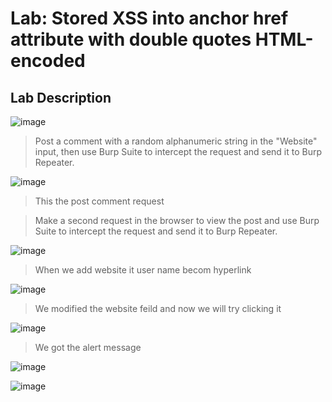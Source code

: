 # Lab: Stored XSS into anchor href attribute with double quotes HTML-encoded # 

## Lab Description ##

![image](https://github.com/anandurdas11/Web_Securityy/assets/83402050/321f1fba-04e6-49d1-a4d5-d0514ae1b8ca)

> Post a comment with a random alphanumeric string in the "Website" input,
  then use Burp Suite to intercept the request and send it to Burp Repeater.

![image](https://github.com/anandurdas11/Web_Securityy/assets/83402050/b9ddd864-184c-4768-b0e6-ec10b3ebf2d0)

> This the post comment request

> Make a second request in the browser to view the post and use Burp Suite to intercept the request and send it to Burp Repeater.

![image](https://github.com/anandurdas11/Web_Securityy/assets/83402050/c3d7e239-71f4-42e5-8c8a-adb6c13353b3)

> When we add website it user name becom hyperlink

![image](https://github.com/anandurdas11/Web_Securityy/assets/83402050/fb7b6d6a-18f0-4f70-9fa9-590899563987)

> We modified the website feild and now we will try clicking it

![image](https://github.com/anandurdas11/Web_Securityy/assets/83402050/d6ba22ad-e17e-46ce-9c30-8be5f17f4d55)

> We got the alert message 

![image](https://github.com/anandurdas11/Web_Securityy/assets/83402050/b80b6783-a89e-45b9-8496-7f4d8c2b6573)

![image](https://github.com/anandurdas11/Web_Securityy/assets/83402050/0260136a-4025-4de6-817b-6b1ac64872a5)
